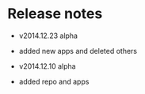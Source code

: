 Release notes
=============================================
* v2014.12.23 alpha
 * added new apps and deleted others

* v2014.12.10 alpha
 * added repo and apps